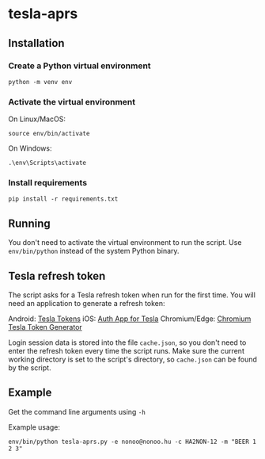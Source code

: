 # tesla-aprs

## Installation

### Create a Python virtual environment

```
python -m venv env
```

### Activate the virtual environment

On Linux/MacOS:

```
source env/bin/activate
```

On Windows:

```
.\env\Scripts\activate
```

### Install requirements

```
pip install -r requirements.txt
```

## Running

You don't need to activate the virtual environment to run the script.
Use `env/bin/python` instead of the system Python binary.

## Tesla refresh token

The script asks for a Tesla refresh token when run for the first time.
You will need an application to generate a refresh token:

Android: [Tesla Tokens](https://play.google.com/store/apps/details?id=net.leveugle.teslatokens)
iOS: [Auth App for Tesla](https://apps.apple.com/us/app/auth-app-for-tesla/id1552058613)
Chromium/Edge: [Chromium Tesla Token Generator](https://github.com/DoctorMcKay/chromium-tesla-token-generator)

Login session data is stored into the file `cache.json`, so you don't need to
enter the refresh token every time the script runs. Make sure the current
working directory is set to the script's directory, so `cache.json` can be
found by the script.

## Example

Get the command line arguments using `-h`

Example usage:

```
env/bin/python tesla-aprs.py -e nonoo@nonoo.hu -c HA2NON-12 -m "BEER 1 2 3"
```
